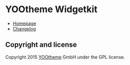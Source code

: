 # YOOtheme Widgetkit

* [Homepage](http://yootheme.com)
* [Changelog](CHANGELOG.md)

## Copyright and license

Copyright 2015 [YOOtheme](http://yootheme.com) GmbH under the GPL license.
